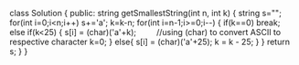 class Solution {
public:
string getSmallestString(int n, int k) {
string s="";
for(int i=0;i<n;i++)
s+='a';
k=k-n;
for(int i=n-1;i>=0;i--)
{
if(k==0)
break;
else if(k<25)
{
s[i] = (char)('a'+k);          //using (char) to convert ASCII to respective character
k=0;
}
else{
s[i] = (char)('a'+25);
k = k - 25;
}
}
return s;
}
}